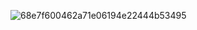 ![68e7f600462a71e06194e22444b53495](https://github.com/user-attachments/assets/5bae2e38-96f1-4560-a4d0-fbff29c1ec32)
